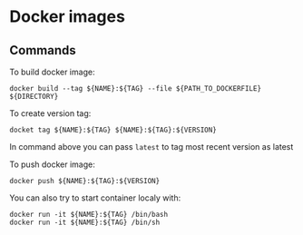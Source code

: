 # Docker images

## Commands

To build docker image:

    docker build --tag ${NAME}:${TAG} --file ${PATH_TO_DOCKERFILE} ${DIRECTORY}

To create version tag:

    docket tag ${NAME}:${TAG} ${NAME}:${TAG}:${VERSION}

In command above you can pass `latest` to tag most recent version as latest

To push docker image:

    docker push ${NAME}:${TAG}:${VERSION}

You can also try to start container localy with:

    docker run -it ${NAME}:${TAG} /bin/bash
    docker run -it ${NAME}:${TAG} /bin/sh
